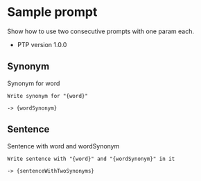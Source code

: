 # Sample prompt

Show how to use two consecutive prompts with one param each.

-   PTP version 1.0.0

## Synonym

Synonym for word

```prompttemplate
Write synonym for "{word}"
```

`-> {wordSynonym}`

## Sentence

Sentence with word and wordSynonym

```prompttemplate
Write sentence with "{word}" and "{wordSynonym}" in it
```

`-> {sentenceWithTwoSynonyms}`
